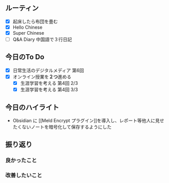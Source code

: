 ## ルーティン
- [x] 起床したら布団を畳む
- [x] Hello Chinese
- [x] Super Chinese
- [ ] Q&A Diary 中国語で３行日記
## 今日のTo Do
- [x] 日常生活のデジタルメディア 第6回
- [x] オンライン授業を**２つ**進める
	- [x] 生涯学習を考える 第4回 2/3
	- [x] 生涯学習を考える 第4回 3/3
## 今日のハイライト
- Obsidian に [[Meld Encrypt プラグイン]]を導入し、レポート等他人に見せたくないノートを暗号化して保存するようにした
## 振り返り
### 良かったこと
### 改善したいこと

